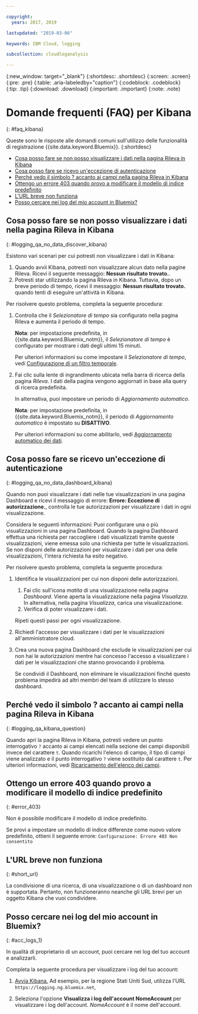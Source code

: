 ```yaml
---

copyright:
  years: 2017, 2019

lastupdated: "2019-03-06"

keywords: IBM Cloud, logging

subcollection: cloudloganalysis

---
```


{:new_window: target="_blank"}
{:shortdesc: .shortdesc}
{:screen: .screen}
{:pre: .pre}
{:table: .aria-labeledby="caption"}
{:codeblock: .codeblock}
{:tip: .tip}
{:download: .download}
{:important: .important}
{:note: .note}


# Domande frequenti (FAQ) per Kibana
{: #faq_kibana}

Queste sono le risposte alle domandi comuni sull'utilizzo delle funzionalità di registrazione {{site.data.keyword.Bluemix}}. {:shortdesc}

* [Cosa posso fare se non posso visualizzare i dati nella pagina Rileva in Kibana ](/docs/services/CloudLogAnalysis/qa/faq_kibana.html#logging_qa_no_data_discover_kibana)
* [Cosa posso fare se ricevo un'eccezione di autenticazione ](/docs/services/CloudLogAnalysis/qa/faq_kibana.html#logging_qa_no_data_dashboard_kibana)
* [Perché vedo il simbolo ? accanto ai campi nella pagina Rileva in Kibana](/docs/services/CloudLogAnalysis/qa/faq_kibana.html#logging_qa_kibana_question)
* [Ottengo un errore 403 quando provo a modificare il modello di indice predefinito](/docs/services/CloudLogAnalysis/qa/faq_kibana.html#error_403)
* [L'URL breve non funziona](/docs/services/CloudLogAnalysis/qa/faq_kibana.html#short_url)
* [Posso cercare nei log del mio account in Bluemix?](/docs/services/CloudLogAnalysis/qa/faq_kibana.html#acc_logs_1)


## Cosa posso fare se non posso visualizzare i dati nella pagina Rileva in Kibana
{: #logging_qa_no_data_discover_kibana}

Esistono vari scenari per cui potresti non visualizzare i dati in Kibana:

1. Quando avvii Kibana, potresti non visualizzare alcun dato nella pagine Rileva. Ricevi il seguente messaggio: **Nessun risultato trovato.**. 
2. Potresti star utilizzando la pagina Rileva in Kibana. Tuttavia, dopo un breve periodo di tempo, ricevi il messaggio: **Nessun risultato trovato.** quando tenti di eseguire un'attività in Kibana.

Per risolvere questo problema, completa la seguente procedura:

1. Controlla che il *Selezionatore di tempo* sia configurato nella pagina Rileva e aumenta il periodo di tempo. 

    **Nota**: per impostazione predefinita, in {{site.data.keyword.Bluemix_notm}}, il *Selezionatore di tempo* è configurato per mostrare i dati degli ultimi 15 minuti.

    Per ulteriori informazioni su come impostare il *Selezionatore di tempo*, vedi [Configurazione di un filtro temporale](/docs/services/CloudLogAnalysis/kibana/filter_logs.html#set_time_filter1).
       
2. Fai clic sulla lente di ingrandimento ubicata nella barra di ricerca della pagina *Rileva*. I dati della pagina vengono aggiornati in base alla query di ricerca predefinita.

    In alternativa, puoi impostare un periodo di *Aggiornamento automatico*.

    **Nota**: per impostazione predefinita, in {{site.data.keyword.Bluemix_notm}}, il periodo di *Aggiornamento automatico* è impostato su **DISATTIVO**.
    
    Per ulteriori informazioni su come abilitarlo, vedi [Aggiornamento automatico dei dati](/docs/services/CloudLogAnalysis/kibana/analize_logs_interactively.html#discover_view_refresh_interval).



## Cosa posso fare se ricevo un'eccezione di autenticazione
{: #logging_qa_no_data_dashboard_kibana}

Quando non puoi visualizzare i dati nelle tue visualizzazioni in una pagina Dashboard e ricevi il messaggio di errore: **Errore: Eccezione di autorizzazione.**, controlla le tue autorizzazioni per visualizzare i dati in ogni visualizzazione.

Considera le seguenti informazioni:
Puoi configurare una o più visualizzazioni in una pagina Dashboard. Quando la pagina Dashboard effettua una richiesta per raccogliere i dati visualizzati tramite queste visualizzazioni, viene emessa solo una richiesta per tutte le visualizzazioni. Se non disponi delle autorizzazioni per visualizzare i dati per una delle visualizzazioni, l'intera richiesta ha esito negativo.

Per risolvere questo problema, completa la seguente procedura:

1. Identifica le visualizzazioni per cui non disponi delle autorizzazioni.

    1. Fai clic sull'icona *matita* di una visualizzazione nella pagina *Dashboard*. Viene aperta la visualizzazione nella pagina *Visualizza*. In alternativa, nella pagina *Visualizza*, carica una visualizzazione. 
    2. Verifica di poter visualizzare i dati.
    
    Ripeti questi passi per ogni visualizzazione.

2. Richiedi l'accesso per visualizzare i dati per le visualizzazioni all'amministratore cloud.

3. Crea una nuova pagina Dashboard che esclude le visualizzazioni per cui non hai le autorizzazioni mentre hai concesso l'accesso a visualizzare i dati per le visualizzazioni che stanno provocando il problema. 

    Se condividi il Dashboard, non eliminare le visualizzazioni finché questo problema impedirà ad altri membri del team di utilizzare lo stesso dashboard.



## Perché vedo il simbolo ? accanto ai campi nella pagina Rileva in Kibana
{: #logging_qa_kibana_question}

Quando apri la pagina Rileva in Kibana, potresti vedere un punto interrogativo `?` accanto ai campi elencati nella sezione dei campi disponibili invece del carattere `t`. Quando ricarichi l'elenco di campo, il tipo di campi viene analizzato e il punto interrogativo `?` viene sostituito dal carattere `t`. Per ulteriori informazioni, vedi [Ricaricamento dell'elenco dei campi](/docs/services/CloudLogAnalysis/kibana/analize_logs_interactively.html#discover_view_reload_fields).


## Ottengo un errore 403 quando provo a modificare il modello di indice predefinito
{: #error_403}

Non è possibile modificare il modello di indice predefinito. 

Se provi a impostare un modello di indice differenze come nuovo valore predefinito, ottieni il seguente errore: `Configurazione: Errore 403 Non consentito`

## L'URL breve non funziona
{: #short_url}

La condivisione di una ricerca, di una visualizzazione o di un dashboard non è supportata. Pertanto, non funzioneranno neanche gli URL brevi per un oggetto Kibana che vuoi condividere. 

## Posso cercare nei log del mio account in Bluemix?
{: #acc_logs_1}

In qualità di proprietario di un account, puoi cercare nei log del tuo account e analizzarli.

Completa la seguente procedura per visualizzare i log del tuo account:

1. [Avvia Kibana.](/docs/services/CloudLogAnalysis/kibana/launch.html#launch_Kibana_from_browser) Ad esempio, per la regione Stati Uniti Sud, utilizza l'URL `https://logging.ng.bluemix.net`,

2. Seleziona l'opzione **Visualizza i log dell'account NomeAccount** per visualizzare i log dell'account. *NomeAccount* è il nome dell'account.

